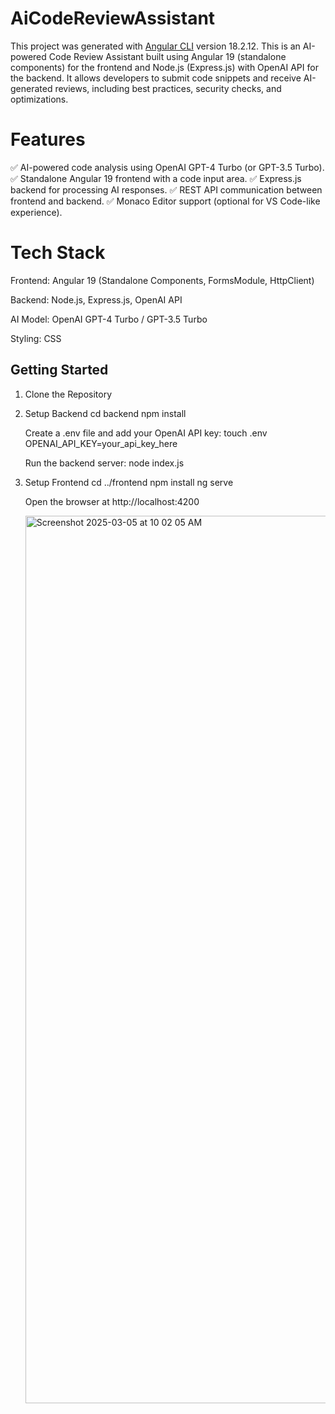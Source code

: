 
# AiCodeReviewAssistant

This project was generated with [Angular CLI](https://github.com/angular/angular-cli) version 18.2.12. This is an AI-powered Code Review Assistant built using Angular 19 (standalone components) for the frontend and Node.js (Express.js) with OpenAI API for the backend. It allows developers to submit code snippets and receive AI-generated reviews, including best practices, security checks, and optimizations.

# Features

✅ AI-powered code analysis using OpenAI GPT-4 Turbo (or GPT-3.5 Turbo).
✅ Standalone Angular 19 frontend with a code input area.
✅ Express.js backend for processing AI responses.
✅ REST API communication between frontend and backend.
✅ Monaco Editor support (optional for VS Code-like experience).

# Tech Stack

Frontend: Angular 19 (Standalone Components, FormsModule, HttpClient)

Backend: Node.js, Express.js, OpenAI API

AI Model: OpenAI GPT-4 Turbo / GPT-3.5 Turbo

Styling: CSS

## Getting Started

1.  Clone the Repository
       
3.  Setup Backend
      cd backend
      npm install
    
    Create a .env file and add your OpenAI API key:
      touch .env
      OPENAI_API_KEY=your_api_key_here
    
    Run the backend server:
      node index.js
    
5.  Setup Frontend
      cd ../frontend
      npm install
      ng serve
    
    Open the browser at http://localhost:4200

    <img width="1420" alt="Screenshot 2025-03-05 at 10 02 05 AM" src="https://github.com/user-attachments/assets/065caadf-736c-4f78-a67e-ed9554b2047c" />


    


